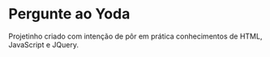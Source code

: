 <h1> Pergunte ao Yoda </h1>

<p> Projetinho criado com intenção de pôr em prática conhecimentos de HTML, JavaScript e JQuery. </p>
